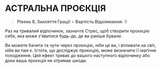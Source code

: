 ﻿# АСТРАЛЬНА ПРОЄКЦІЯ

> **Рівень 8, Закляття Грації** > **Вартість Відкликання:** 0

Раз на тривалий відпочинок, зазначте Стрес, щоб створити проєкцію себе, яка може з'явитися будь-де, де ви раніше бували.

Ви можете бачити та чути через проєкцію, ніби це ви, і впливати на світ, ніби ви там є. Істота, що досліджує проєкцію, може визначити її магічне походження. Цей ефект триває до вашого наступного відпочинку або доки ваша проєкція не отримає шкоди.